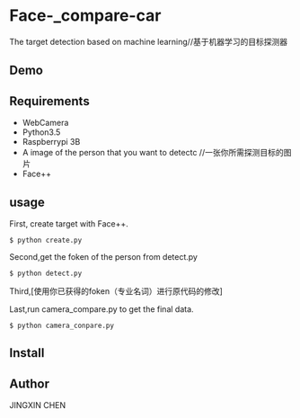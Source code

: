 # Face-_compare-car
The target detection based on machine learning//基于机器学习的目标探测器

## Demo


## Requirements
* WebCamera
* Python3.5
* Raspberrypi 3B
* A image of the person that you want to detectc //一张你所需探测目标的图片
* Face++
## usage
First, create target with Face++.

    $ python create.py

Second,get the foken of the person from detect.py

    $ python detect.py
    
Third,[使用你已获得的foken（专业名词）进行原代码的修改]

Last,run camera_compare.py to get the final data.

    $ python camera_conpare.py

## Install

## Author
JINGXIN CHEN
